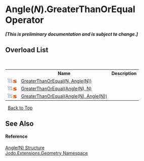 # Angle(*N*).GreaterThanOrEqual Operator 
 _**\[This is preliminary documentation and is subject to change.\]**_


## Overload List
&nbsp;<table><tr><th></th><th>Name</th><th>Description</th></tr><tr><td>![Public operator](media/puboperator.gif "Public operator")![Static member](media/static.gif "Static member")</td><td><a href="M_Jodo_Extensions_Geometry_Angle_1_op_GreaterThanOrEqual_2">GreaterThanOrEqual(N, Angle(N))</a></td><td /></tr><tr><td>![Public operator](media/puboperator.gif "Public operator")![Static member](media/static.gif "Static member")</td><td><a href="M_Jodo_Extensions_Geometry_Angle_1_op_GreaterThanOrEqual_1">GreaterThanOrEqual(Angle(N), N)</a></td><td /></tr><tr><td>![Public operator](media/puboperator.gif "Public operator")![Static member](media/static.gif "Static member")</td><td><a href="M_Jodo_Extensions_Geometry_Angle_1_op_GreaterThanOrEqual">GreaterThanOrEqual(Angle(N), Angle(N))</a></td><td /></tr></table>&nbsp;
<a href="#angle(*n*).greaterthanorequal-operator">Back to Top</a>

## See Also


#### Reference
<a href="T_Jodo_Extensions_Geometry_Angle_1">Angle(N) Structure</a><br /><a href="N_Jodo_Extensions_Geometry">Jodo.Extensions.Geometry Namespace</a><br />
